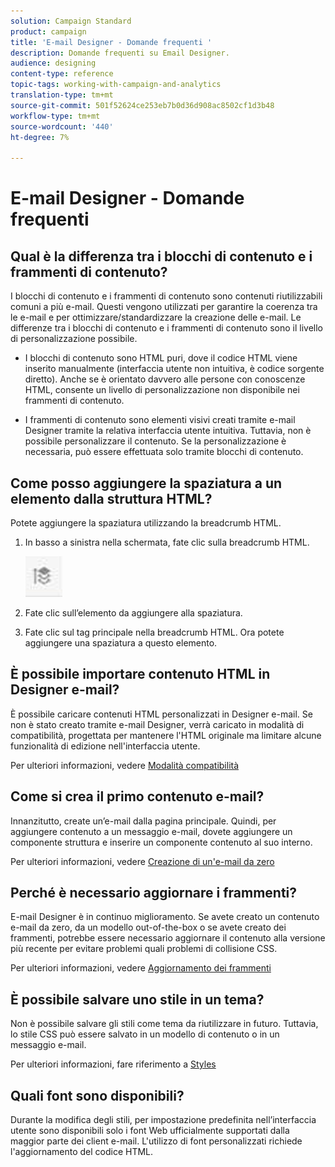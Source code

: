 ```yaml
---
solution: Campaign Standard
product: campaign
title: 'E-mail Designer - Domande frequenti '
description: Domande frequenti su Email Designer.
audience: designing
content-type: reference
topic-tags: working-with-campaign-and-analytics
translation-type: tm+mt
source-git-commit: 501f52624ce253eb7b0d36d908ac8502cf1d3b48
workflow-type: tm+mt
source-wordcount: '440'
ht-degree: 7%

---
```



# E-mail Designer - Domande frequenti

## Qual è la differenza tra i blocchi di contenuto e i frammenti di contenuto?

I blocchi di contenuto e i frammenti di contenuto sono contenuti riutilizzabili comuni a più e-mail. Questi vengono utilizzati per garantire la coerenza tra le e-mail e per ottimizzare/standardizzare la creazione delle e-mail. Le differenze tra i blocchi di contenuto e i frammenti di contenuto sono il livello di personalizzazione possibile.

* I blocchi di contenuto sono HTML puri, dove il codice HTML viene inserito manualmente (interfaccia utente non intuitiva, è codice sorgente diretto). Anche se è orientato davvero alle persone con conoscenze HTML, consente un livello di personalizzazione non disponibile nei frammenti di contenuto.

* I frammenti di contenuto sono elementi visivi creati tramite e-mail Designer tramite la relativa interfaccia utente intuitiva. Tuttavia, non è possibile personalizzare il contenuto. Se la personalizzazione è necessaria, può essere effettuata solo tramite blocchi di contenuto.

## Come posso aggiungere la spaziatura a un elemento dalla struttura HTML?

Potete aggiungere la spaziatura utilizzando la breadcrumb HTML.

1. In basso a sinistra nella schermata, fate clic sulla breadcrumb HTML.

   ![](assets/do-not-localize/breadcrumb.png)

1. Fate clic sull’elemento da aggiungere alla spaziatura.
1. Fate clic sul tag principale nella breadcrumb HTML.
Ora potete aggiungere una spaziatura a questo elemento.

## È possibile importare contenuto HTML in Designer e-mail?

È possibile caricare contenuti HTML personalizzati in Designer e-mail. Se non è stato creato tramite e-mail Designer, verrà caricato in modalità di compatibilità, progettata per mantenere l&#39;HTML originale ma limitare alcune funzionalità di edizione nell&#39;interfaccia utente.

Per ulteriori informazioni, vedere [Modalità compatibilità](../../designing/using/using-existing-content.md#compatibility-mode)

## Come si crea il primo contenuto e-mail?

Innanzitutto, create un’e-mail dalla pagina principale.
Quindi, per aggiungere contenuto a un messaggio e-mail, dovete aggiungere un componente struttura e inserire un componente contenuto al suo interno.

Per ulteriori informazioni, vedere [Creazione di un&#39;e-mail da zero](../../designing/using/quick-start.md#from-scratch-email)

## Perché è necessario aggiornare i frammenti?

E-mail Designer è in continuo miglioramento. Se avete creato un contenuto e-mail da zero, da un modello out-of-the-box o se avete creato dei frammenti, potrebbe essere necessario aggiornare il contenuto alla versione più recente per evitare problemi quali problemi di collisione CSS.

Per ulteriori informazioni, vedere [Aggiornamento dei frammenti](../../designing/using/designing-content-in-adobe-campaign.md#email-designer-updates)

## È possibile salvare uno stile in un tema?

Non è possibile salvare gli stili come tema da riutilizzare in futuro. Tuttavia, lo stile CSS può essere salvato in un modello di contenuto o in un messaggio e-mail.

Per ulteriori informazioni, fare riferimento a [Styles](../../designing/using/styles.md)

## Quali font sono disponibili?

Durante la modifica degli stili, per impostazione predefinita nell’interfaccia utente sono disponibili solo i font Web ufficialmente supportati dalla maggior parte dei client e-mail. L&#39;utilizzo di font personalizzati richiede l&#39;aggiornamento del codice HTML.
